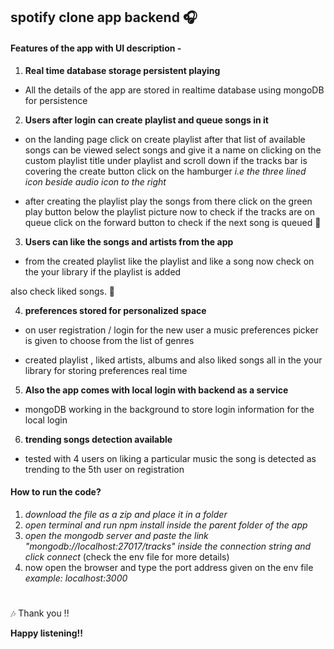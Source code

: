 ## spotify clone app backend 🎧

#### Features of the app with UI description -

1. **Real time database storage persistent playing**

- All the details of the app are stored in realtime database using mongoDB for persistence

2. **Users after login can create playlist and queue songs in it**

- on the landing page click on create playlist after that list of available songs can be viewed select songs and give it a name on clicking on the custom playlist title under playlist and scroll down if the tracks bar is covering the create button click on the hamburger _i.e the three lined icon beside audio icon to the right_

- after creating the playlist play the songs from there
  click on the green play button below the playlist picture now to check if the tracks are on queue click on the forward button to check if the next song is queued 🎵

3. **Users can like the songs and artists from the app**

- from the created playlist like the playlist and like a song now check on the your library if the playlist is added

also check liked songs. 🎸

4. **preferences stored for personalized space**

- on user registration / login for the new user a music preferences picker is given to choose from the list of genres

- created playlist , liked artists, albums and also liked songs all in the your library for storing preferences real time

5. **Also the app comes with local login with backend as a service**

- mongoDB working in the background to store login information for the local login

6. **trending songs detection available**

- tested with 4 users on liking a particular music the song is detected as trending to the 5th user on registration

#### How to run the code?

1. _download the file as a zip and place it in a folder_
2. _open terminal and run npm install inside the parent folder of the app_
3. _open the mongodb server and paste the link "mongodb://localhost:27017/tracks" inside the connection string and click connect_ (check the env file for more details)
4. now open the browser and type the port address given on the env file _example: localhost:3000_

#

🎶
Thank you !!

**Happy listening!!**

#
